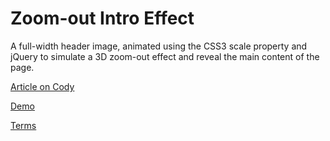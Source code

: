 Zoom-out Intro Effect
=========

A full-width header image, animated using the CSS3 scale property and jQuery to simulate a 3D zoom-out effect and reveal the main content of the page.

[Article on Cody](http://codyhouse.co/gem/pull-out-intro-effect/)

[Demo](http://codyhouse.co/demo/pull-out-intro-effect/index.html)
 
[Terms](http://codyhouse.co/terms/)

